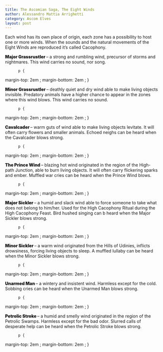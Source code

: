 ```yaml
---
title: The Ascomian Saga, The Eight Winds  
author: Alessandro Mattia Arrighetti
category: Ascom Elves
layout: post
---
```


Each wind has its own place of origin, each zone has a possibility to host one or more winds.
When the sounds and the natural movements of the Eight Winds are reproduced it’s called Cacophony. 

 <span style="font-weight: 900;">
            Major Grassrustler
          </span>  – a strong and rumbling wind, precursor of storms and nightmares. This wind carries no sound, nor song.

          p {
  margin-top: 2em ;
  margin-bottom: 2em ;
}

<span style="font-weight: 900;">
            Minor  Grassrustler
          </span> – deathly quiet and dry wind able to make living objects invisible. Predatory animals have a higher chance to appear in the zones where this wind blows. This wind carries no sound.

          p {
  margin-top: 2em ;
  margin-bottom: 2em ;
}

<span style="font-weight: 900;">
            Cavalcader
          </span> – warm guts of wind able to make living objects levitate. It will often carry flowers and smaller animals. Echoed neighs can be heard when the Cavalcader blows strong. 

          p {
  margin-top: 2em ;
  margin-bottom: 2em ;
}

<span style="font-weight: 900;">
            The Prince Wind
          </span> – blazing hot wind originated in the region of the High-path Junction, able to burn living objects. It will often carry flickering sparks and ember. Muffled war cries can be heard when the Prince Wind blows.

          p {
  margin-top: 2em ;
  margin-bottom: 2em ;
}
 
<span style="font-weight: 900;">
            Major Sickler
          </span> – a humid and slack wind able to force someone to take what does not belong to him/her. Used for the High Cacophony Ritual during the High Cacophony Feast. Bird hushed singing  can b heard when the Major Sickler blows strong.

          p {
  margin-top: 2em ;
  margin-bottom: 2em ;
}

<span style="font-weight: 900;">
            Minor Sickler
          </span> – a warm wind originated from the Hills of Udinies, inflicts drowsiness, forcing living objects to sleep. A muffled lullaby can be heard when the Minor Sickler blows strong.

          p {
  margin-top: 2em ;
  margin-bottom: 2em ;
}

<span style="font-weight: 900;">
            Unarmed Man
          </span> – a wintery and insistent wind. Harmless except for the cold. Sobbing cries can be heard when the Unarmed Man blows strong.

          p {
  margin-top: 2em ;
  margin-bottom: 2em ;
}

<span style="font-weight: 900;">
            Petrolic Stroke
          </span> – a humid and smelly wind originated in the region of the Petrolic Swamps. Harmless except for the bad odor. Slurred calls of desperate help can be heard when the Petrolic Stroke blows strong. 

          p {
  margin-top: 2em ;
  margin-bottom: 2em ;
}


[^1]: This is some text for a footnote.
[^2]: Maecenas faucibus mollis interdum. Morbi leo risus, porta ac consectetur ac, vestibulum at eros. Duis mollis, est non commodo luctus, nisi erat porttitor ligula, eget lacinia odio sem nec elit. Integer posuere erat a ante venenatis dapibus posuere velit aliquet. Donec ullamcorper nulla non metus auctor fringilla.
